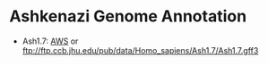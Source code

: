 # Ashkenazi Genome Annotation

* Ash1.7: [AWS](https://ashkenazi-genome.s3.us-east-2.amazonaws.com/Ash1.7.gff3) or ftp://ftp.ccb.jhu.edu/pub/data/Homo_sapiens/Ash1.7/Ash1.7.gff3
